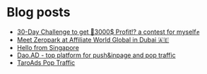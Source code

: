 # Blog posts
<!-- BLOG-POST-LIST:START -->
- [30-Day Challenge to get 🎯3000$ Profit⁉ a contest for myself✊](https://afflift.com/f/threads/30-day-challenge-to-get-%F0%9F%8E%AF3000-profit%E2%81%89-a-contest-for-myself%E2%9C%8A.9419/)
- [Meet Zeropark at Affiliate World Global in Dubai 🇦🇪](https://afflift.com/f/threads/meet-zeropark-at-affiliate-world-global-in-dubai-%F0%9F%87%A6%F0%9F%87%AA.10433/)
- [Hello from Singapore](https://afflift.com/f/threads/hello-from-singapore.10429/)
- [Dao.AD - top platform for push&amp;inpage and pop traffic](https://afflift.com/f/threads/dao-ad-top-platform-for-push-inpage-and-pop-traffic.5708/)
- [TaroAds Pop Traffic](https://afflift.com/f/threads/taroads-pop-traffic.10394/)
<!-- BLOG-POST-LIST:END -->
